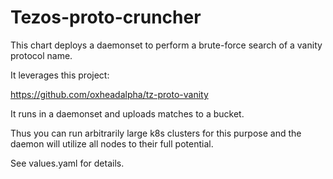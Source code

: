 # Tezos-proto-cruncher

This chart deploys a daemonset to perform a brute-force search
of a vanity protocol name.

It leverages this project:

https://github.com/oxheadalpha/tz-proto-vanity

It runs in a daemonset and uploads matches to a bucket.

Thus you can run arbitrarily large k8s clusters for this purpose and the daemon will utilize all nodes to their full potential.

See values.yaml for details.
